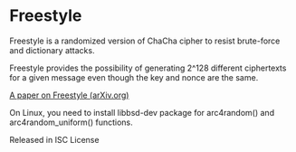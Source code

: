 # Freestyle

Freestyle is a randomized version of ChaCha cipher to resist brute-force and dictionary attacks.

Freestyle provides the possibility of generating 2^128 different ciphertexts for a given message
even though the key and nonce are the same.

[A paper on Freestyle (arXiv.org)](https://arxiv.org/abs/1802.03201)

On Linux, you need to install libbsd-dev package for arc4random() and arc4random_uniform() functions.

Released in ISC License
